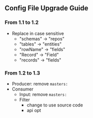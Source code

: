 ## Config File Upgrade Guide

### From 1.1 to 1.2

- Replace in case sensitive
  - "schemas" -> "repos"
  - "tables" -> "entities"
  - "rowName" -> "fields"
  - "Record" -> "Field"
  - "records" -> "fields"

### From 1.2 to 1.3

- Producer: remove `masters:`
- Consumer
  - Input: remove `masters:`
  - Filter
     - change to use source code
     - api opt
